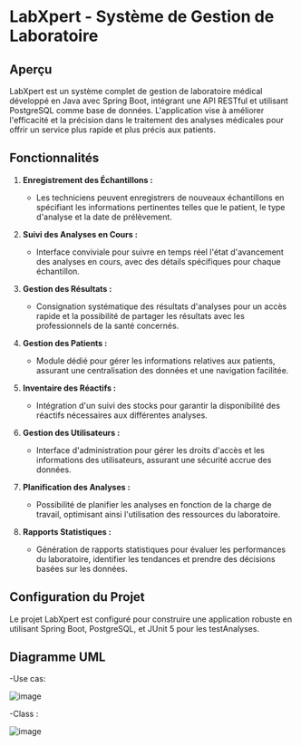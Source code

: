 # LabXpert - Système de Gestion de Laboratoire

## Aperçu
LabXpert est un système complet de gestion de laboratoire médical développé en Java avec Spring Boot, intégrant une API RESTful et utilisant PostgreSQL comme base de données. L'application vise à améliorer l'efficacité et la précision dans le traitement des analyses médicales pour offrir un service plus rapide et plus précis aux patients.

## Fonctionnalités

1. **Enregistrement des Échantillons :**
   - Les techniciens peuvent enregistrers de nouveaux échantillons en spécifiant les informations pertinentes telles que le patient, le type d'analyse et la date de prélèvement.

2. **Suivi des Analyses en Cours :**
   - Interface conviviale pour suivre en temps réel l'état d'avancement des analyses en cours, avec des détails spécifiques pour chaque échantillon.

3. **Gestion des Résultats :**
   - Consignation systématique des résultats d'analyses pour un accès rapide et la possibilité de partager les résultats avec les professionnels de la santé concernés.

4. **Gestion des Patients :**
   - Module dédié pour gérer les informations relatives aux patients, assurant une centralisation des données et une navigation facilitée.

5. **Inventaire des Réactifs :**
   - Intégration d'un suivi des stocks pour garantir la disponibilité des réactifs nécessaires aux différentes analyses.

6. **Gestion des Utilisateurs :**
   - Interface d'administration pour gérer les droits d'accès et les informations des utilisateurs, assurant une sécurité accrue des données.

7. **Planification des Analyses :**
   - Possibilité de planifier les analyses en fonction de la charge de travail, optimisant ainsi l'utilisation des ressources du laboratoire.

8. **Rapports Statistiques :**
   - Génération de rapports statistiques pour évaluer les performances du laboratoire, identifier les tendances et prendre des décisions basées sur les données.

## Configuration du Projet
Le projet LabXpert est configuré pour construire une application robuste en utilisant Spring Boot, PostgreSQL, et JUnit 5 pour les testAnalyses.


## Diagramme UML

-Use cas:

![image](https://github.com/HAMZA0707/LabX-Spring-Boot-Parte2/assets/89112359/0dd5d3b9-27be-4658-bf7e-0d6fc72ca8f1)

-Class :

![image](https://github.com/HAMZA0707/LabX-Spring-Boot-Parte2/assets/89112359/1cd69794-267a-42b1-8ae5-00cb0c95e8cb)


